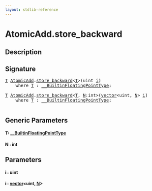 ```yaml
---
layout: stdlib-reference
---
```


# AtomicAdd\.store\_backward

## Description





## Signature 

<pre>
<a href="store_backward#typeparam-T" class="code_type">T</a> <a href="../types/atomicadd-06/index" class="code_type">AtomicAdd</a>.<a href="store_backward">store_backward</a>&lt;<a href="store_backward#typeparam-T" class="code_type">T</a>&gt;(<span class="code_keyword">uint</span> <a href="store_backward#decl-i" class="code_param">i</a>)
    <span class='code_keyword'>where</span> <a href="store_backward#typeparam-T" class="code_type">T</a> : <a href="../interfaces/0_builtinfloatingpointtype-029hm/index" class="code_type">__BuiltinFloatingPointType</a>;

<a href="store_backward#typeparam-T" class="code_type">T</a> <a href="../types/atomicadd-06/index" class="code_type">AtomicAdd</a>.<a href="store_backward">store_backward</a>&lt;<a href="store_backward#typeparam-T" class="code_type">T</a>, <a href="store_backward#decl-N" class="code_var">N</a>:<span class="code_keyword">int</span>&gt;(<a href="../types/vector/index" class="code_type">vector</a>&lt;<span class="code_keyword">uint</span>, <a href="store_backward#decl-N" class="code_var">N</a>&gt; <a href="store_backward#decl-i" class="code_param">i</a>)
    <span class='code_keyword'>where</span> <a href="store_backward#typeparam-T" class="code_type">T</a> : <a href="../interfaces/0_builtinfloatingpointtype-029hm/index" class="code_type">__BuiltinFloatingPointType</a>;

</pre>

## Generic Parameters

####  <a id="typeparam-T"></a>T: [\_\_BuiltinFloatingPointType](../interfaces/0_builtinfloatingpointtype-029hm/index)
####  <a id="decl-N"></a>N  : int

## Parameters

####  <a id="decl-i"></a>i  : uint
####  <a id="decl-i"></a>i  : [vector](../types/vector/index)\<uint, [N](../types/vector/index#decl-N)\>

